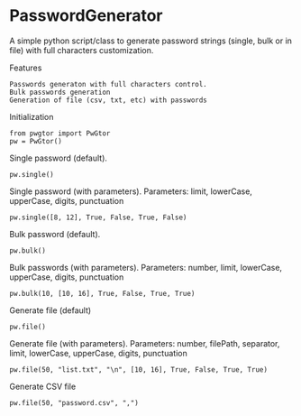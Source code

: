# PasswordGenerator
A simple python script/class to generate password strings (single, bulk or in file) with full characters customization.

Features

    Passwords generaton with full characters control.
    Bulk passwords generation
    Generation of file (csv, txt, etc) with passwords
  
Initialization
```
from pwgtor import PwGtor
pw = PwGtor()
```

Single password (default).
```
pw.single()
```

Single password (with parameters).
Parameters: limit, lowerCase, upperCase, digits, punctuation
```
pw.single([8, 12], True, False, True, False)
```

Bulk password (default).
```
pw.bulk()
```

Bulk passwords (with parameters).
Parameters: number, limit, lowerCase, upperCase, digits, punctuation
```
pw.bulk(10, [10, 16], True, False, True, True)
```

Generate file (default)
```
pw.file()
```

Generate file (with parameters). Parameters: number, filePath, separator, limit, lowerCase, upperCase, digits, punctuation
```
pw.file(50, "list.txt", "\n", [10, 16], True, False, True, True)
```

Generate CSV file
```
pw.file(50, "password.csv", ",")
```
